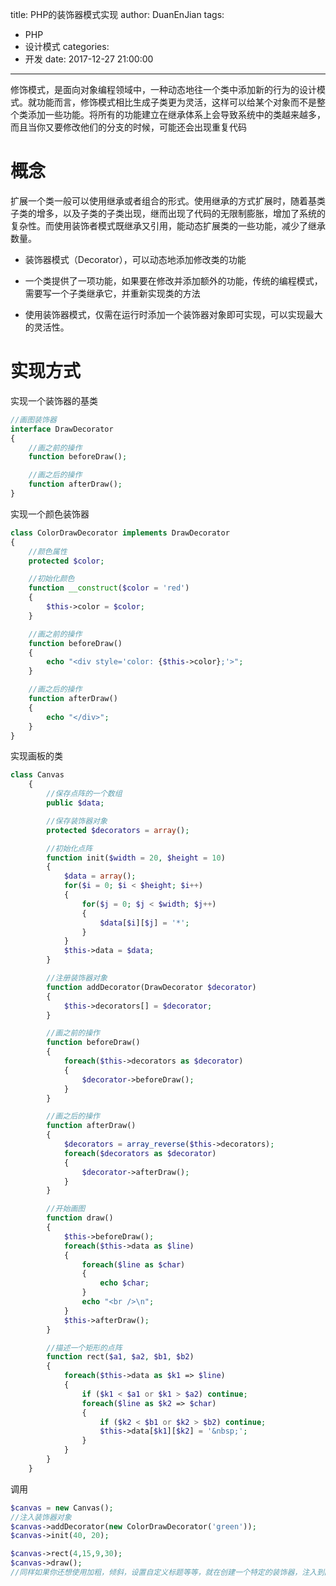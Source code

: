 title: PHP的装饰器模式实现
author: DuanEnJian
tags:
  - PHP
  - 设计模式
categories:
  - 开发
date: 2017-12-27 21:00:00
---
修饰模式，是面向对象编程领域中，一种动态地往一个类中添加新的行为的设计模式。就功能而言，修饰模式相比生成子类更为灵活，这样可以给某个对象而不是整个类添加一些功能。将所有的功能建立在继承体系上会导致系统中的类越来越多，而且当你又要修改他们的分支的时候，可能还会出现重复代码
# 概念
扩展一个类一般可以使用继承或者组合的形式。使用继承的方式扩展时，随着基类子类的增多，以及子类的子类出现，继而出现了代码的无限制膨胀，增加了系统的复杂性。而使用装饰者模式既继承又引用，能动态扩展类的一些功能，减少了继承数量。

- 装饰器模式（Decorator），可以动态地添加修改类的功能 

- 一个类提供了一项功能，如果要在修改并添加额外的功能，传统的编程模式，需要写一个子类继承它，并重新实现类的方法

- 使用装饰器模式，仅需在运行时添加一个装饰器对象即可实现，可以实现最大的灵活性。

# 实现方式
实现一个装饰器的基类
```php
//画图装饰器
interface DrawDecorator
{
    //画之前的操作
    function beforeDraw();

    //画之后的操作
    function afterDraw();
}
```
实现一个颜色装饰器
```php
class ColorDrawDecorator implements DrawDecorator
{
    //颜色属性
    protected $color;

    //初始化颜色
    function __construct($color = 'red')
    {
        $this->color = $color;
    }

    //画之前的操作
    function beforeDraw()
    {
        echo "<div style='color: {$this->color};'>";
    }

    //画之后的操作
    function afterDraw()
    {
        echo "</div>";
    }
}
```
实现画板的类
```php
class Canvas
    {
        //保存点阵的一个数组
        public $data;

        //保存装饰器对象
        protected $decorators = array();

        //初始化点阵
        function init($width = 20, $height = 10)
        {
            $data = array();
            for($i = 0; $i < $height; $i++)
            {
                for($j = 0; $j < $width; $j++)
                {
                    $data[$i][$j] = '*';
                }
            }
            $this->data = $data;
        }

        //注册装饰器对象
        function addDecorator(DrawDecorator $decorator)
        {
            $this->decorators[] = $decorator;
        }

        //画之前的操作
        function beforeDraw()
        {
            foreach($this->decorators as $decorator)
            {
                $decorator->beforeDraw();
            }
        }

        //画之后的操作
        function afterDraw()
        {
            $decorators = array_reverse($this->decorators);
            foreach($decorators as $decorator)
            {
                $decorator->afterDraw();
            }
        }

        //开始画图
        function draw()
        {
            $this->beforeDraw();
            foreach($this->data as $line)
            {
                foreach($line as $char)
                {
                    echo $char;
                }
                echo "<br />\n";
            }
            $this->afterDraw();
        }

        //描述一个矩形的点阵
        function rect($a1, $a2, $b1, $b2)
        {
            foreach($this->data as $k1 => $line)
            {
                if ($k1 < $a1 or $k1 > $a2) continue;
                foreach($line as $k2 => $char)
                {
                    if ($k2 < $b1 or $k2 > $b2) continue;
                    $this->data[$k1][$k2] = '&nbsp;';
                }
            }
        }
    }
```
调用
```php
$canvas = new Canvas();
//注入装饰器对象
$canvas->addDecorator(new ColorDrawDecorator('green'));
$canvas->init(40, 20);

$canvas->rect(4,15,9,30);
$canvas->draw();
//同样如果你还想使用加粗，倾斜，设置自定义标题等等，就在创建一个特定的装饰器，注入到画布内就可以实现了
```